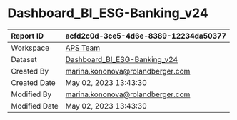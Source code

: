 



# Dashboard_BI_ESG-Banking_v24

|Report ID|acfd2c0d-3ce5-4d6e-8389-12234da50377|
| :--- | :--- |
|Workspace|[APS Team](../Workspaces/APS-Team.md)|
|Dataset|[Dashboard_BI_ESG-Banking_v24](../Datasets/Dashboard_BI_ESG-Banking_v24.md)|
|Created By|marina.kononova@rolandberger.com|
|Created Date|May 02, 2023 13:43:30|
|Modified By|marina.kononova@rolandberger.com|
|Modified Date|May 02, 2023 13:43:30|
